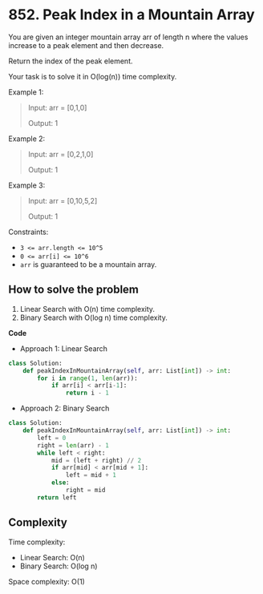 # 852. Peak Index in a Mountain Array
<Badge type="warning" text="Medium" />[<Badge type="info" text="LeetCode" />](https://leetcode.com/problems/peak-index-in-a-mountain-array/ "Let's go to leetcode")

You are given an integer mountain array arr of length n where the values increase to a peak element and then decrease.

Return the index of the peak element.

Your task is to solve it in O(log(n)) time complexity.

Example 1:
> Input: arr = [0,1,0]
>
> Output: 1

Example 2:
> Input: arr = [0,2,1,0]
>
> Output: 1

Example 3:
> Input: arr = [0,10,5,2]
>
> Output: 1

Constraints:
- `3 <= arr.length <= 10^5`
- `0 <= arr[i] <= 10^6`
- `arr` is guaranteed to be a mountain array.

## How to solve the problem

1. Linear Search with O(n) time complexity.
2. Binary Search with O(log n) time complexity.

**Code**

- Approach 1: Linear Search

```Python
class Solution:
    def peakIndexInMountainArray(self, arr: List[int]) -> int:
        for i in range(1, len(arr)):
            if arr[i] < arr[i-1]:
                return i - 1
```

- Approach 2: Binary Search

```Python
class Solution:
    def peakIndexInMountainArray(self, arr: List[int]) -> int:
        left = 0
        right = len(arr) - 1
        while left < right:
            mid = (left + right) // 2
            if arr[mid] < arr[mid + 1]:
                left = mid + 1
            else:
                right = mid
        return left
```

## Complexity

Time complexity: 
- Linear Search: O(n)
- Binary Search: O(log n)

Space complexity: O(1)

